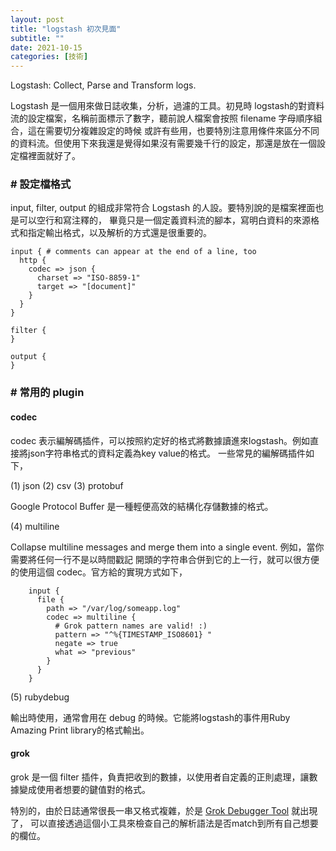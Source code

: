 ```yaml
---
layout: post
title: "logstash 初次見面"
subtitle: ""
date: 2021-10-15
categories: [技術]
---
```


Logstash: Collect, Parse and Transform logs. 

Logstash 是一個用來做日誌收集，分析，過濾的工具。初見時
logstash的對資料流的設定檔案，名稱前面標示了數字，聽前說人檔案會按照 filename 字母順序組合，這在需要切分複雜設定的時候
或許有些用，也要特別注意用條件來區分不同的資料流。但使用下來我還是覺得如果沒有需要幾千行的設定，那還是放在一個設定檔裡面就好了。

### # 設定檔格式

input, filter, output 的組成非常符合 Logstash 的人設。要特別說的是檔案裡面也是可以空行和寫注釋的，
畢竟只是一個定義資料流的腳本，寫明白資料的來源格式和指定輸出格式，以及解析的方式還是很重要的。

```
input { # comments can appear at the end of a line, too
  http {
    codec => json {
      charset => "ISO-8859-1"
      target => "[document]"
    }
  }
}

filter {
}

output {
}
```

### # 常用的 plugin

#### codec

codec 表示編解碼插件，可以按照約定好的格式將數據讀進來logstash。例如直接將json字符串格式的資料定義為key value的格式。
一些常見的編解碼插件如下，

(1) json
(2) csv
(3) protobuf 

Google Protocol Buffer 是一種輕便高效的結構化存儲數據的格式。

(4) multiline

Collapse multiline messages and merge them into a single event. 例如，當你需要將任何一行不是以時間戳記
開頭的字符串合併到它的上一行，就可以很方便的使用這個 codec。官方給的實現方式如下，

```
    input {
      file {
        path => "/var/log/someapp.log"
        codec => multiline {
          # Grok pattern names are valid! :)
          pattern => "^%{TIMESTAMP_ISO8601} "
          negate => true
          what => "previous"
        }
      }
    }
```


(5) rubydebug

輸出時使用，通常會用在 debug 的時候。它能將logstash的事件用Ruby Amazing Print library的格式輸出。

#### grok

grok 是一個 filter 插件，負責把收到的數據，以使用者自定義的正則處理，讓數據變成使用者想要的鍵值對的格式。

特別的，由於日誌通常很長一串又格式複雜，於是 [Grok Debugger Tool](https://grokdebug.herokuapp.com) 就出現了，
可以直接透過這個小工具來檢查自己的解析語法是否match到所有自己想要的欄位。
